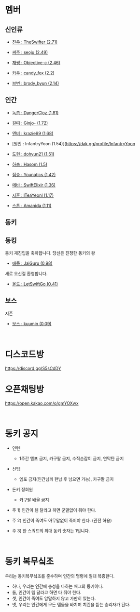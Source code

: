 # 멤버
## 신인류

* [진우 : TheSwifter (2.71)](https://dak.gg/profile/TheSwifter)

* [써주 : seoju (2.49)](https://dak.gg/profile/seoju)

* [재썽 : Objective-c (2.46)](https://dak.gg/profile/Objective-c)

* [카우 : candy_fox (2.2)](https://dak.gg/profile/candy_fox)

* [브변 : brody_byun (2.14)](https://dak.gg/profile/brody_byun)

## 인간

* [녹촙 : DangerCloz (1.81)](https://dak.gg/profile/DangerCloz)

* [길띠 : Ginjo- (1.72)](https://dak.gg/profile/Ginjo-)

* [엔비 : krazie99 (1.68)](https://dak.gg/profile/krazie99)

* [원빈 : InfantryYoon (1.54)](https://dak.gg/profile/InfantryYoon

* [도현 : dohyun21 (1.51)](https://dak.gg/profile/dohyun21)

* [하솜 : Hasom (1.5)](https://dak.gg/profile/Hasom)

* [짐승 : Younatics (1.42)](https://dak.gg/profile/Younatics)

* [메바 : SwiftElixir (1.36)](https://dak.gg/profile/SwiftElixir)

* [지훈 : lTeaYeonl (1.17)](https://dak.gg/profile/lTeaYeonl)

* [스톤 : Amanida (1.11)](https://dak.gg/profile/Amanida)

## 동키

## 동킹
동키 재진입을 축하합니다. 당신은 진정한 동키의 왕
* [애동 : JaiGuru (0.98)](https://dak.gg/profile/JaiGuru)

새로 오신걸 환영합니다. 
* [올드 : LetSwiftGo (0.41)](https://dak.gg/profile/LetSwiftGo)


## 보스
지존
* [보스 : kuumin (0.09)](https://dak.gg/profile/kuumin)

<br />

# 디스코드방
https://discord.gg/S5sCdDY

# 오픈채팅방
https://open.kakao.com/o/gmYOXwx

<br />

# 동키 공지
* 인턴
  - 1주간 엠포 금지, 카구팔 금지, 수직손잡이 금지, 연막탄 금지

* 신입
  - 엠포 금지(인간님께 헌납 후 남으면 가능), 카구팔 금지

* 돈키 정회원
  - 카구팔 배율 금지
 
* 주 1) 인간이 템 달라고 하면 군말없이 줘야 한다.
* 주 2) 인간이 죽여도 아무말없이 죽어야 한다. (관전 허용)
* 주 3) 한 스쿼드의 최대 동키 숫자는 1입니다.

<br />

# 동키 복무싴조
우리는 동키복무싴조를 준수하며 인간의 명령에 절대 복종한다.

 - 하나, 우리는 인간에 충성을 다하는 배그의 동키이다.
 - 둘, 인간이 템 달라고 하면 다 줘야 한다.
 - 셋, 인간이 죽여도 암말하지 않고 가만히 있는다.
 - 넷, 우리는 인간에게 모든 템들을 바치며 치킨을 뜯는 승리자가 된다.
